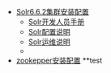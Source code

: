 * [Solr6.6.2集群安装配置](solr/README.md)
   * [Solr开发人员手册](solr/develop.md)
   * [Solr配置说明](solr/config.md)
   * [Solr运维说明](solr/operation.md)
   * [](.md)
* [zookepper安装配置](zookeeper.md)
**test
